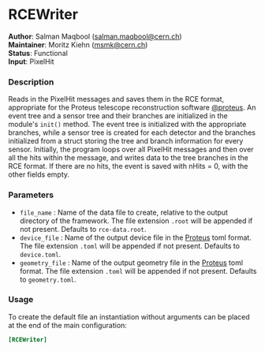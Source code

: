 # RCEWriter
**Author**: Salman Maqbool (<salman.maqbool@cern.ch>)   
**Maintainer**: Moritz Kiehn (<msmk@cern.ch>)   
**Status**: Functional   
**Input**: PixelHit

### Description
Reads in the PixelHit messages and saves them in the RCE format, appropriate for the Proteus telescope reconstruction software [@proteus]. An event tree and a sensor tree and their branches are initialized in the module's `init()` method. The event tree is initialized with the appropriate branches, while a sensor tree is created for each detector and the branches initialized from a struct storing the tree and branch information for every sensor. Initially, the program loops over all PixelHit messages and then over all the hits within the message, and writes data to the tree branches in the RCE format. If there are no hits, the event is saved with nHits = 0, with the other fields empty.

### Parameters
* `file_name` : Name of the data file to create, relative to the output directory of the framework. The file extension `.root` will be appended if not present. Defaults to `rce-data.root`.
* `device_file` : Name of the output device file in the [Proteus][@proteus] toml format. The file extension `.toml` will be appended if not present. Defaults to `device.toml`.
* `geometry_file` : Name of the output geometry file in the [Proteus][@proteus] toml format. The file extension `.toml` will be appended if not present. Defaults to `geometry.toml`.

### Usage
To create the default file an instantiation without arguments can be placed at the end of the main configuration:

```ini
[RCEWriter]
```

[@proteus]: https://gitlab.cern.ch/unige-fei4tel/proteus/

